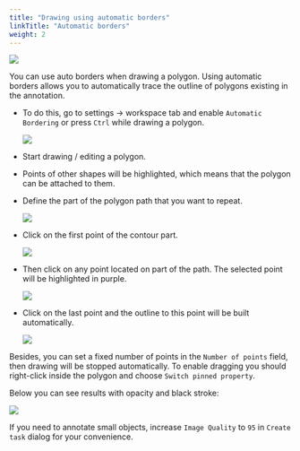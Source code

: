 ```yaml
---
title: "Drawing using automatic borders"
linkTitle: "Automatic borders"
weight: 2
---
```


![](../../../../../../images/gif025_mapillary_vistas.gif)

You can use auto borders when drawing a polygon. Using automatic borders allows you to automatically trace
the outline of polygons existing in the annotation.

- To do this, go to settings -> workspace tab and enable `Automatic Bordering`
  or press `Ctrl` while drawing a polygon.

  ![](../../../../../../images/image161.jpg)

- Start drawing / editing a polygon.
- Points of other shapes will be highlighted, which means that the polygon can be attached to them.
- Define the part of the polygon path that you want to repeat.

  ![](../../../../../../images/image157_mapillary_vistas.jpg)

- Click on the first point of the contour part.

  ![](../../../../../../images/image158_mapillary_vistas.jpg)

- Then click on any point located on part of the path. The selected point will be highlighted in purple.

  ![](../../../../../../images/image159_mapillary_vistas.jpg)

- Сlick on the last point and the outline to this point will be built automatically.

  ![](../../../../../../images/image160_mapillary_vistas.jpg)

Besides, you can set a fixed number of points in the `Number of points` field, then
drawing will be stopped automatically. To enable dragging you should right-click
inside the polygon and choose `Switch pinned property`.

Below you can see results with opacity and black stroke:

![](../../../../../../images/image064_mapillary_vistas.jpg)

If you need to annotate small objects, increase `Image Quality` to
`95` in `Create task` dialog for your convenience.